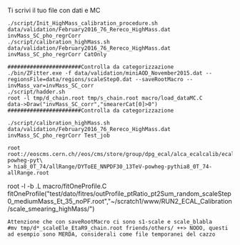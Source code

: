 Ti scrivi il tuo file con dati e MC
```
./script/Init_HighMass_calibration_procedure.sh data/validation/February2016_76_Rereco_HighMass.dat invMass_SC_pho_regrCorr
./script/calibration_highMass.sh data/validation/February2016_76_Rereco_HighMass.dat invMass_SC_pho_regrCorr CatOnly

#######################Controlla da categorizzazione
./bin/ZFitter.exe -f data/validation/miniAOD_November2015.dat --regionsFile=data/regions/scaleStep0.dat --saveRootMacro --invMass_var=invMass_SC_corr
./script/hadder.sh
root -l tmp/d_chain.root tmp/s_chain.root macro/load_dataMC.C
data->Draw("invMass_SC_corr","smearerCat[0]>0")
#######################Controlla da categorizzazione

./script/calibration_highMass.sh data/validation/February2016_76_Rereco_HighMass.dat invMass_SC_pho_regrCorr Test_job

root root://eoscms.cern.ch//eos/cms/store/group/dpg_ecal/alca_ecalcalib/ecalelf/ntuples/13TeV/MINIAODNTUPLE/74X_mcRun2_0T_v0/DYToEE_NNPDF30_13TeV-powheg-pyt\
> hia8_0T_74/allRange/DYToEE_NNPDF30_13TeV-powheg-pythia8_0T_74-allRange.root
```

root -l -b
.L macro/fitOneProfile.C
fitOneProfile("test/dato/fitres/outProfile_ptRatio_pt2Sum_random_scaleStep0_mediumMass_Et_35_noPF.root","~/scratch1/www/RUN2_ECAL_Calibration/scale_smearing_highMass/")

```
Attenzione che con saveRootMacro ci sono s1-scale e scale_blabla
#mv tmp/d*_scaleEle_EtaR9_chain.root friends/others/ ++> NOOO, questi ad esempio sono MERDA, considerali come file temporanei del cazzo
```
